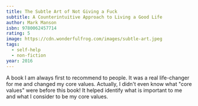 ```yaml
---
title: The Subtle Art of Not Giving a Fuck
subtitle: A Counterintuitive Approach to Living a Good Life
author: Mark Manson
isbn: 9780062457714
rating: 5
image: https://cdn.wonderfulfrog.com/images/subtle-art.jpeg
tags:
  - self-help
  - non-fiction
year: 2016
---
```


A book I am always first to recommend to people. It was a real life-changer for me and changed my core values. Actually, I didn't even know what "core values" were before this book! It helped identify what is important to me and what I consider to be my core values.
